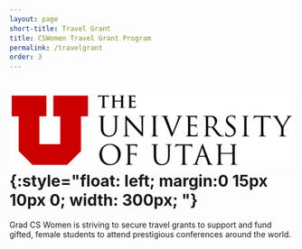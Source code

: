 ```yaml
---
layout: page
short-title: Travel Grant
title: CSWomen Travel Grant Program
permalink: /travelgrant
order: 3
---
```


# ![WFUM logo](/assets/images/uofu_logo.png){:style="float: left; margin:0 15px 10px 0; width: 300px; "}
Grad CS Women is striving to secure travel grants to support and fund gifted, female students to attend prestigious conferences around the world. 